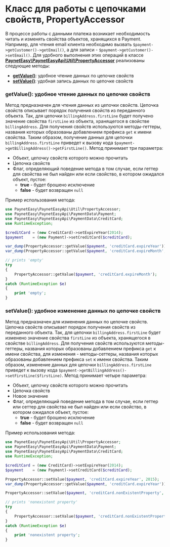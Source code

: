 # Класс для работы с цепочками свойств, PropertyAccessor

В процессе работы с данными платежа возникает необходимость читать и изменять свойства объектов, хранящихся в Payment. Например, для чтения email клиента необходимо вызвать `$payment->getCustomer()->getEmail()`, а для записи - `$payment->getCustomer()->setEmail()`. Для удобного выполнения этих операций в классе **[PaynetEasy\PaynetEasyApi\Util\PropertyAccessor](../../source/PaynetEasy/PaynetEasyApi/Util/PropertyAccessor.php)** реализованы следующие методы:
* **[getValue()](#getValue)**: удобное чтение данных по цепочке свойств
* **[setValue()](#setValue)**: удобная запись данных по цепочке свойств

### <a name="getValue"></a> getValue(): удобное чтение данных по цепочке свойств

Метод предназначен для чтения данных из цепочки свойств. Цепочка свойств описывает порядок получения свойств из переданного объекта. Так, для цепочки `billingAddress.firstLine` будет получено значение свойства `firstLine` из объекта, хранящегося в свойстве `billingAddress`. Для получения свойств используются методы-геттеры, названия которых образованы добавлением префикса `get` к имени свойства. Таким образом, получение данных для цепочки `billingAddress.firstLine` приведет к вызову кода `$payment->getBillingAddress()->getFirstLine()`.
Метод принимает три параметра:
* Объект, цепочку свойств которого можно прочитать
* Цепочка свойств
* Флаг, определяющий поведение метода в том случае, если геттер для свойства не был найден или если свойство, в котором ожидался объект, пустое:
    * **true** - будет брошено исключение
    * **false** - будет возвращен `null`

Пример использования метода:
```php
use PaynetEasy\PaynetEasyApi\Util\PropertyAccessor;
use PaynetEasy\PaynetEasyApi\PaymentData\Payment;
use PaynetEasy\PaynetEasyApi\PaymentData\CreditCard;
use RuntimeException;

$creditCard = (new CreditCard)->setExpireYear(2014);
$payment    = (new Payment)->setCreditCard($creditCard);

var_dump(PropertyAccessor::getValue($payment, 'creditCard.expireYear')); // 2014
var_dump(PropertyAccessor::getValue($payment, 'creditCard.expireMonth', false)); // null

// prints 'empty'
try
{
    PropertyAccessor::getValue($payment, 'creditCard.expireMonth');
}
catch (RuntimeException $e)
{
    print 'empty';
}
```

### <a name="setValue"></a> setValue(): удобное изменение данных по цепочке свойств

Метод предназначен для изменения данных по цепочке свойств. Цепочка свойств описывает порядок получения свойств из переданного объекта. Так, для цепочки `billingAddress.firstLine` будет изменено значение свойства `firstLine` из объекта, хранящегося в свойстве `billingAddress`. Для получения свойств используются методы-геттеры, названия которых образованы добавлением префикса `get` к имени свойства, для изменения - методы-сеттеры, названия которых образованы добавлением префикса `set` к имени свойства. Таким образом, изменение данных для цепочки `billingAddress.firstLine` приведет к вызову кода `$payment->getBillingAddress()->setFirstLine($firstLine)`.
Метод принимает четыре параметра:
* Объект, цепочку свойств которого можно прочитать
* Цепочка свойств
* Новое значение
* Флаг, определяющий поведение метода в том случае, если геттер или сеттер для свойства не был найден или если свойство, в котором ожидался объект, пустое:
    * **true** - будет брошено исключение
    * **false** - будет возвращен `null`

Пример использования метода:
```php
use PaynetEasy\PaynetEasyApi\Util\PropertyAccessor;
use PaynetEasy\PaynetEasyApi\PaymentData\Payment;
use PaynetEasy\PaynetEasyApi\PaymentData\CreditCard;
use RuntimeException;

$creditCard = (new CreditCard)->setExpireYear(2014);
$payment    = (new Payment)->setCreditCard($creditCard);

PropertyAccessor::setValue($payment, 'creditCard.expireYear', 2015);
var_dump(PropertyAccessor::getValue($payment, 'creditCard.expireYear')); // 2015

PropertyAccessor::setValue($payment, 'creditCard.nonExistentProperty', 'value', false); // nothing will happen

// prints 'nonexistent property'
try
{
    PropertyAccessor::setValue($payment, 'creditCard.nonExistentProperty', 'value');
}
catch (RuntimeException $e)
{
    print 'nonexistent property';
}
```

